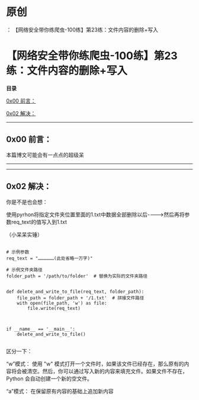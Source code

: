 # 原创
：  【网络安全带你练爬虫-100练】第23练：文件内容的删除+写入

# 【网络安全带你练爬虫-100练】第23练：文件内容的删除+写入

**目录**

[0x00 前言：](#0x00%20%E5%89%8D%E8%A8%80%EF%BC%9A)

[0x02 解决：](#0x02%20%E8%A7%A3%E5%86%B3%EF%BC%9A)

---


## 0x00 前言：

本篇博文可能会有一点点的超级呆

---


---


## 0x02 解决：

你是不是也会想：

使用pyrhon将指定文件夹位置里面的1.txt中数据全部删除以后----&gt;然后再将参数req_text的值写入到1.txt

（小呆呆实锤）

```

# 示例参数
req_text = "………………(此处省略一万字)"

# 示例文件夹路径
folder_path = '/path/to/folder'  # 替换为实际的文件夹路径


def delete_and_write_to_file(req_text, folder_path):
    file_path = folder_path + '/1.txt'  # 拼接文件路径
    with open(file_path, 'w') as file:
        file.write(req_text)



if __name__ == '__main__':
    delete_and_write_to_file()


```

区分一下：

> 

“w”模式：
使用 "w" 模式打开一个文件时，如果该文件已经存在，那么原有的内容将会被清空。然后，你可以通过写入新的内容来填充文件。如果文件不存在，Python 会自动创建一个新的空文件。


> 
“a”模式：
在保留原有内容的基础上追加新内容


